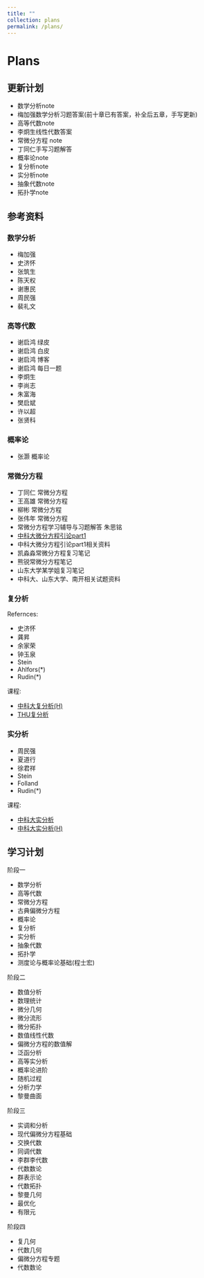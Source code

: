 ```yaml
---
title: ""
collection: plans
permalink: /plans/
---
```


# Plans

## 更新计划

- 数学分析note
- 梅加强数学分析习题答案(前十章已有答案，补全后五章，手写更新)
- 高等代数note
- 李炯生线性代数答案
- 常微分方程 note
- 丁同仁手写习题解答
- 概率论note
- 复分析note
- 实分析note
- 抽象代数note
- 拓扑学note

## 参考资料

### 数学分析

- 梅加强
- 史济怀
- 张筑生
- 陈天权
- 谢惠民
- 周民强
- 裴礼文

### 高等代数

- 谢启鸿 绿皮
- 谢启鸿 白皮
- 谢启鸿 博客
- 谢启鸿 每日一题
- 李炯生
- 李尚志
- 朱富海
- 樊启斌
- 许以超
- 张贤科

### 概率论

- 张灏 概率论

### 常微分方程

- 丁同仁 常微分方程
- 王高雄 常微分方程
- 柳彬 常微分方程
- 张伟年 常微分方程
- 常微分方程学习辅导与习题解答 朱思铭
- [中科大微分方程引论part1](https://tysunseven.github.io/video/Introduction%20to%20Differential%20Equations%202022F.html)
- 中科大微分方程引论part1相关资料
- 凯淼淼常微分方程复习笔记
- 熊锐常微分方程笔记
- 山东大学某学姐复习笔记
- 中科大、山东大学、南开相关试题资料

### 复分析

Refernces:

- 史济怀
- 龚昇
- 余家荣
- 钟玉泉
- Stein
- Ahlfors(*)
- Rudin(*)

课程:

- [中科大复分析(H)](https://tysunseven.github.io/video/Complex%20Analysis%202020S.html)
- [THU复分析](https://www.bilibili.com/video/BV1US4y1F77R/)

### 实分析

- 周民强
- 夏道行
- 徐君祥
- Stein
- Folland
- Rudin(*)

课程:

- [中科大实分析](https://tysunseven.github.io/video/Real_Analysis_2022.html)
- [中科大实分析(H)](https://tysunseven.github.io/video/Real_Analysis_2020.html)


## 学习计划

阶段一

- 数学分析
- 高等代数
- 常微分方程
- 古典偏微分方程
- 概率论
- 复分析
- 实分析
- 抽象代数
- 拓扑学
- 测度论与概率论基础(程士宏)

阶段二

- 数值分析
- 数理统计
- 微分几何
- 微分流形
- 微分拓扑
- 数值线性代数
- 偏微分方程的数值解
- 泛函分析
- 高等实分析
- 概率论进阶
- 随机过程
- 分析力学
- 黎曼曲面

阶段三

- 实调和分析
- 现代偏微分方程基础
- 交换代数
- 同调代数
- 李群李代数
- 代数数论
- 群表示论
- 代数拓扑
- 黎曼几何
- 最优化
- 有限元

阶段四

- 复几何
- 代数几何
- 偏微分方程专题
- 代数数论
